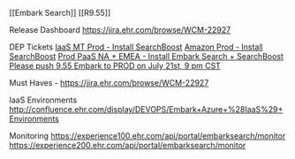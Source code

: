 [[Embark Search]] [[R9.55]]

Release Dashboard
https://jira.ehr.com/browse/WCM-22927

DEP Tickets
[IaaS MT Prod - Install SearchBoost](https://jira.ehr.com/browse/DEP-2428?src=confmacro)
[Amazon Prod - Install SearchBoost](https://jira.ehr.com/browse/DEP-2427?src=confmacro)
[Prod PaaS NA + EMEA - Install Embark Search + SearchBoost](https://jira.ehr.com/browse/DEP-2424?src=confmacro)
[Please push 9.55 Embark to PROD on July 21st, 9 pm CST](https://jira.ehr.com/browse/DEP-2395?src=confmacro)

Must Haves - https://jira.ehr.com/browse/WCM-22927

IaaS Environments 
http://confluence.ehr.com/display/DEVOPS/Embark+Azure+%28IaaS%29+Environments

Monitoring
https://experience100.ehr.com/api/portal/embarksearch/monitor
https://experience200.ehr.com/api/portal/embarksearch/monitor
